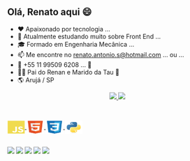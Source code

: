 ## Olá, Renato aqui 😄

- ❤ Apaixonado por tecnologia ...
- 🌱 Atualmente estudando muito sobre Front End ...
- 🎓 Formado em Engenharia Mecânica ...
- 📫 Me encontre no renato.antonio.s@hotmail.com ... ou ...
- 📱 +55 11 99509 6208 ... 💬 
- 👨‍👦 Pai do Renan e Marido da Tau 💑
- 🌎 Arujá / SP



<div align="center">
  <a href="https://github.com/Reenatho">
  <img height="170em" src="https://github-readme-stats.vercel.app/api?username=reenatho&show_icons=true&theme=dracula&include_all_commits=true&count_private=true"/>
  <img height="170em" src="https://github-readme-stats.vercel.app/api/top-langs/?username=reenatho&layout=compact&langs_count=7&theme=dracula"/>
</div>

##
  <div style="display: inline_block"><br>
  <img align="center" alt="Rafa-Js" height="30" width="40" src="https://raw.githubusercontent.com/devicons/devicon/master/icons/javascript/javascript-plain.svg">
  
  
  <img align="center" alt="Rafa-HTML" height="30" width="40" src="https://raw.githubusercontent.com/devicons/devicon/master/icons/html5/html5-original.svg">
  <img align="center" alt="Rafa-CSS" height="30" width="40" src="https://raw.githubusercontent.com/devicons/devicon/master/icons/css3/css3-original.svg">
  <img align="center" alt="Rafa-Python" height="30" width="40" src="https://raw.githubusercontent.com/devicons/devicon/master/icons/python/python-original.svg">
  
  </div>

##
  
  <div> 
   <a href="https://instagram.com/renatho.as" target="_blank"><img src="https://img.shields.io/badge/-Instagram-%23E4405F?style=for-the-badge&logo=instagram&logoColor=white" target="_blank"></a>
 <a href="https://discord.gg/pDbY76q8Qf" target="_blank"><img src="https://img.shields.io/badge/Discord-7289DA?style=for-the-badge&logo=discord&logoColor=white" target="_blank"></a> 
  <a href = "mailto:renato.antonio.s@hotmail.com"><img src="https://img.shields.io/badge/-Gmail-%23333?style=for-the-badge&logo=gmail&logoColor=white" target="_blank"></a>
  <a href="https://www.linkedin.com/in/https://www.linkedin.com/in/renato-antonio-7100981b5/" target="_blank"><img src="https://img.shields.io/badge/-LinkedIn-%230077B5?style=for-the-badge&logo=linkedin&logoColor=white" target="_blank"></a>
  <a href="https://twitter.com/RenathoAntonio" target="_blank"><img src="https://img.shields.io/badge/Twitter-1DA1F2?style=for-the-badge&logo=twitter&logoColor=white target="_blank"></a> 
    
    
    
 
 
</div>
